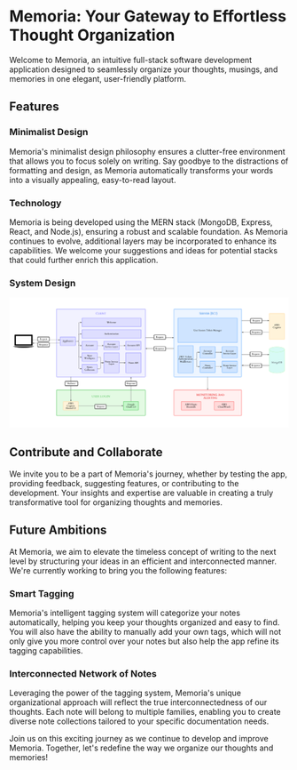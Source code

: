 # Memoria: Your Gateway to Effortless Thought Organization

Welcome to Memoria, an intuitive full-stack software development application designed to seamlessly organize your thoughts, musings, and memories in one elegant, user-friendly platform.

## Features

### Minimalist Design

Memoria's minimalist design philosophy ensures a clutter-free environment that allows you to focus solely on writing. Say goodbye to the distractions of formatting and design, as Memoria automatically transforms your words into a visually appealing, easy-to-read layout.

### Technology

Memoria is being developed using the MERN stack (MongoDB, Express, React, and Node.js), ensuring a robust and scalable foundation. As Memoria continues to evolve, additional layers may be incorporated to enhance its capabilities. We welcome your suggestions and ideas for potential stacks that could further enrich this application.

### System Design

![System Design Diagram](/client/src/images/memoria-system-design.png)

## Contribute and Collaborate

We invite you to be a part of Memoria's journey, whether by testing the app, providing feedback, suggesting features, or contributing to the development. Your insights and expertise are valuable in creating a truly transformative tool for organizing thoughts and memories.

## Future Ambitions

At Memoria, we aim to elevate the timeless concept of writing to the next level by structuring your ideas in an efficient and interconnected manner. We're currently working to bring you the following features:

### Smart Tagging

Memoria's intelligent tagging system will categorize your notes automatically, helping you keep your thoughts organized and easy to find. You will also have the ability to manually add your own tags, which will not only give you more control over your notes but also help the app refine its tagging capabilities.

### Interconnected Network of Notes

Leveraging the power of the tagging system, Memoria's unique organizational approach will reflect the true interconnectedness of our thoughts. Each note will belong to multiple families, enabling you to create diverse note collections tailored to your specific documentation needs.

Join us on this exciting journey as we continue to develop and improve Memoria. Together, let's redefine the way we organize our thoughts and memories!
